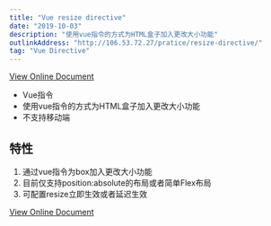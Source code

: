 ```yaml
---
title: "Vue resize directive"
date: "2019-10-03"
description: "使用vue指令的方式为HTML盒子加入更改大小功能"
outlinkAddress: "http://106.53.72.27/pratice/resize-directive/"
tag: "Vue Directive"
---
```


[View Online Document](http://106.53.72.27/pratice/resize-directive/)

+ Vue指令
+ 使用vue指令的方式为HTML盒子加入更改大小功能
+ 不支持移动端

## 特性
1. 通过vue指令为box加入更改大小功能
2. 目前仅支持position:absolute的布局或者简单Flex布局
3. 可配置resize立即生效或者延迟生效

[View Online Document](http://106.53.72.27/pratice/resize-directive/)
